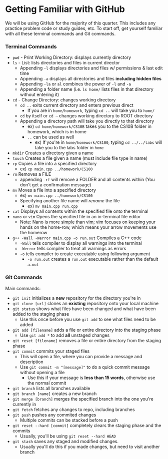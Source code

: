 # Getting Familiar with GitHub
We will be using GitHub for the majority of this quarter. This includes any practice problem code or study guides, etc.
To start off, get yourself familiar with all these terminal commands and Git commands.

### Terminal Commands
* `pwd` - Print Working Directory: displays currently directory
* `ls` - List: lists directories and files in current director
  * Appending `-l` displays directories and files w/ permissions & last edit time
  * Appending `-a` displays all directories and files **including hidden files**
  * Appending `-la` or `al` combines the power of `-l` and `-a`
  * Appending a folder name (i.e. `ls home/` lists files in that directory without entering it)
* `cd` - Change Directory: changes working directory
  * `cd ..` exits current directory and enters previous direct
    * If you are in `home/homework`, typing `cd ..` will take you to `home/`
  * `cd` by itself or `cd ~` changes working directory to ROOT directory
  * Appending a directory path will take you directly to that directory
    * ex) `cd home/homework/CS10B` takes you to the CS10B folder in homework, which is in home
    * `..` can be used as well
      * ex) If you're in `home/homework/CS100`, typing `cd ../../labs` will take you to the labs folder in `home`
* `mkdir` Creates a directory given a name
* `touch` Creates a file given a name (must include file type in name)
* `cp` Copies a file into a specified directory
  * ex) `cp main.cpp ../homework/CS100`
* `rm` Removes a FILE
  * appending `-rf` will remove a FOLDER and all contents within (You don't get a confirmation message)
* `mv` Moves a file into a specified directory
  * ex) `mv main.cpp ../homework/CS100`
  * Specifying another file name will *rename* the file
    * ex) `mv main.cpp run.cpp`
* `cat` Displays all contents within the specified file onto the terminal
* `nano` or `vim` Opens the specified file in an in-terminal file editor
  * Note: Nano is more simple than vim; vim focuses on keeping your hands on the home-row, which means your arrow movements use the homerow
* `g++ -Wall -Werror main.cpp -o run.out` Compiles a C++ code
  * `-Wall` tells compiler to display all warnings into the terminal
  * `-Werror` tells compiler to treat all warnings as errors
  * `-o` tells compiler to create executable using following argument
    * `-o run.out` creates a `run.out` executable rather than the default `a.out`
  
### Git Commands
Main commands:
* `git init` initializes a **new** repository for the directory you're in
* `git clone [url]` clones an **existing** repository onto your local machine
* `git status` shows what files have been changed and what have been added to the staging phase
  * Use this once before you use `git add` to see what files need to be added
* `git add [filename]` adds a file or entire directory into the staging phase
  * Use `git add *` to add **all** unstaged changes
* `git reset [filename]` removes a file or entire directory from the staging phase
* `git commit` commits your staged files
  * This will open a file, where you can provide a message and description
  * Use `git commit -m "[message]"` to do a quick commit message without opening a file
    * Use this if your message is **less than 15 words**, otherwise use the normal commit
* `git branch` lists all branches available
* `git branch [name]` creates a new branch
* `git merge [branch]` merges the specified branch into the one you're currently in
* `git fetch` fetches any changes to repo, including branches
* `git push` pushes any commited changes
  * Multiple commits can be stacked before a push
* `git reset --hard [commit]` completely clears the staging phase and the commits
  * Usually, you'll be using `git reset --hard HEAD`
* `git stash` saves any staged and modified changes.
  * Usually you'll do this if you made changes, but need to visit another branch